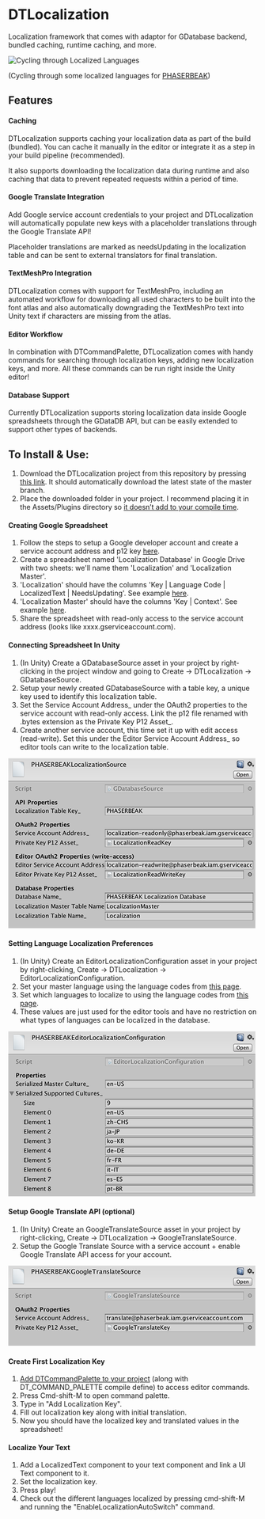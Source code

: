 # DTLocalization

Localization framework that comes with adaptor for GDatabase backend, bundled caching, runtime caching, and more.

![Cycling through Localized Languages](./Images/LocalizationGif.gif)

(Cycling through some localized languages for [PHASERBEAK](https://www.phaserbeak.com))

## Features
#### Caching
DTLocalization supports caching your localization data as part of the build (bundled). You can cache it manually in the editor or integrate it as a step in your build pipeline (recommended).

It also supports downloading the localization data during runtime and also caching that data to prevent repeated requests within a period of time.

#### Google Translate Integration
Add Google service account credentials to your project and DTLocalization will automatically populate new keys with a placeholder translations through the Google Translate API!

Placeholder translations are marked as needsUpdating in the localization table and can be sent to external translators for final translation.

#### TextMeshPro Integration
DTLocalization comes with support for TextMeshPro, including an automated workflow for downloading all used characters to be built into the font atlas and also automatically downgrading the TextMeshPro text into Unity text if characters are missing from the atlas.

#### Editor Workflow
In combination with DTCommandPalette, DTLocalization comes with handy commands for searching through localization keys, adding new localization keys, and more. All these commands can be run right inside the Unity editor!

#### Database Support
Currently DTLocalization supports storing localization data inside Google spreadsheets through the GDataDB API, but can be easily extended to support other types of backends.


## To Install & Use:
1. Download the DTLocalization project from this repository by pressing [this link](https://github.com/DarrenTsung/DTLocalization/archive/master.zip). It should automatically download the latest state of the master branch.
2. Place the downloaded folder in your project. I recommend placing it in the Assets/Plugins directory so [it doesn’t add to your compile time](https://medium.com/@darrentsung/the-clocks-ticking-how-to-optimize-compile-time-in-unity-45d1f200572b). 

#### Creating Google Spreadsheet
1. Follow the steps to setup a Google developer account and create a service account address and p12 key [here](https://github.com/DarrenTsung/GDataDB).
2. Create a spreadsheet named 'Localization Database' in Google Drive with two sheets: we'll name them 'Localization' and 'Localization Master'.
3. 'Localization' should have the columns 'Key | Language Code | LocalizedText | NeedsUpdating'. See example [here](TKlink).
4. 'Localization Master' should have the columns 'Key | Context'. See example [here](TKlink).
5. Share the spreadsheet with read-only access to the service account address (looks like xxxx.gserviceaccount.com).

#### Connecting Spreadsheet In Unity
1. (In Unity) Create a GDatabaseSource asset in your project by right-clicking in the project window and going to Create -> DTLocalization -> GDatabaseSource.
2. Setup your newly created GDatabaseSource with a table key, a unique key used to identify this localization table.
3. Set the Service Account Address\_ under the OAuth2 properties to the service account with read-only access. Link the p12 file renamed with .bytes extension as the Private Key P12 Asset\_.
4. Create another service account, this time set it up with edit access (read-write). Set this under the Editor Service Account Address_ so editor tools can write to the localization table.

![Example GDatabaseSource](./Images/GDatabaseSource.png)

#### Setting Language Localization Preferences
1. (In Unity) Create an EditorLocalizationConfiguration asset in your project by right-clicking, Create -> DTLocalization -> EditorLocalizationConfiguration.
2. Set your master language using the language codes from [this page](https://msdn.microsoft.com/en-us/library/ee825488%28v=cs.20%29.aspx).
3. Set which languages to localize to using the language codes from [this page](https://msdn.microsoft.com/en-us/library/ee825488%28v=cs.20%29.aspx).
4. These values are just used for the editor tools and have no restriction on what types of languages can be localized in the database.

![Example EditorLocalizationConfiguration](./Images/EditorLocalizationConfiguration.png)

#### Setup Google Translate API (optional)
1. (In Unity) Create an GoogleTranslateSource asset in your project by right-clicking, Create -> DTLocalization -> GoogleTranslateSource.
2. Setup the Google Translate Source with a service account + enable Google Translate API access for your account.

![Example GoogleTranslateSource](./Images/GoogleTranslateSource.png)

#### Create First Localization Key
1. [Add DTCommandPalette to your project](https://github.com/DarrenTsung/DTCommandPalette) (along with DT_COMMAND_PALETTE compile define) to access editor commands.
2. Press Cmd-shift-M to open command palette.
3. Type in "Add Localization Key".
4. Fill out localization key along with initial translation.
5. Now you should have the localized key and translated values in the spreadsheet!

#### Localize Your Text
1. Add a LocalizedText component to your text component and link a UI Text component to it.
2. Set the localization key.
3. Press play!
4. Check out the different languages localized by pressing cmd-shift-M and running the "EnableLocalizationAutoSwitch" command.
